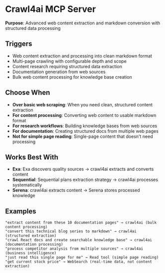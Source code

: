# Crawl4ai MCP Server

**Purpose**: Advanced web content extraction and markdown conversion with structured data processing

## Triggers
- Web content extraction and processing into clean markdown format
- Multi-page crawling with configurable depth and scope
- Content research requiring structured data extraction
- Documentation generation from web sources
- Bulk web content processing for knowledge base creation

## Choose When
- **Over basic web scraping**: When you need clean, structured content extraction
- **For content processing**: Converting web content to usable markdown format
- **For research workflows**: Building knowledge bases from web sources
- **For documentation**: Creating structured docs from multiple web pages
- **Not for simple page reading**: Single-page content that doesn't need processing

## Works Best With
- **Exa**: Exa discovers quality sources → crawl4ai extracts and converts content
- **Sequential**: Sequential plans extraction strategy → crawl4ai processes systematically
- **Serena**: crawl4ai extracts content → Serena stores processed knowledge

## Examples
```
"extract content from these 10 documentation pages" → crawl4ai (bulk content processing)
"convert this technical blog series to markdown" → crawl4ai (structured extraction)
"crawl React docs and create searchable knowledge base" → crawl4ai (documentation processing)
"process competitor analysis from multiple sources" → crawl4ai (business intelligence)
"just read this single page for me" → Read tool (simple page reading)
"get current stock price" → WebSearch (real-time data, not content extraction)
```